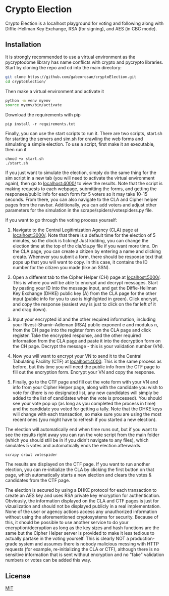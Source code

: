 # Crypto Election

Crypto Election is a localhost playground for voting and following along with Diffie-Hellman Key Exchange, RSA (for
signing), and AES (in CBC mode).

## Installation

It is strongly recommended to use a virtual environment as the pycryptodome library has name conflicts with crypto and
pycrypto libraries. Start by cloning the repo and cd into the main directory:

```bash
git clone https://github.com/gabeorosan/cryptoElection.git
cd cryptoElection/
```

Then make a virtual environment and activate it

```bash
python -m venv myenv
source myenv/bin/activate
```

Download the requirements with pip

```
pip install -r requirements.txt
```

Finally, you can use the start scripts to run it. There are two scripts, start.sh for starting the servers and sim.sh
for crawling the web forms and simulating a simple election. To use a script, first make it an executable, then run it

```
chmod +x start.sh
./start.sh
```

If you just want to simulate the election, simply do the same thing for the sim script in a new tab (you will need to
activate the virtual environment again), then go to [localhost:4000/](http://localhost:4000/) to view the results. Note
that the script is making requests to each webpage, submitting the forms, and getting the responses/public info for each
form for 5 voters so it may take 10-15 seconds. From there, you can also navigate to the CLA and Cipher helper pages from the navbar. Additionally, you can add voters and
adjust other parameters for the simulation in the scrape/spiders/votespiders.py file.

If you want to go through the voting process yourself:

1. Navigate to the Central Legitimization Agency (CLA) page at [localhost:3000/](http://localhost:3000/). Note that
there is a default time for the election of 5 minutes, so the clock is ticking! Just kidding, you can change the
election time at the top of the cla/cla.py file if you want more time. On the CLA page, you can create a citizen by entering a name
and clicking create. Whenever you submit a form, there should be response text that pops up that you will want to copy.
In this case, it contains the ID number for the citizen you made (like an SSN).

2. Open a different tab to the Cipher Helper (CH) page at [localhost:5000/](http://localhost:5000/). This is where you will be able to encrypt and
decrypt messages. Start by pasting your ID into the message input, and get the Diffie-Hellman Key Exchange (DHKE) public
key (A) from the CLA page for the other input (public info for you to use is highlighted in green). Click encrypt, and copy the response
(easiest way is just to click on the far left of it and drag down).

3. Input your encrypted id and the other required information, including your Rivest–Shamir–Adleman (RSA) public
exponent e and modulus n, from the CH page into the register form on the CLA page
and click register. Take the encrypted response, and the other required information from the CLA page and paste it into
the decryption form on the CH page. Decrypt the message - this is your validation number (VN).

4. Now you will want to encrypt your VN to send it to the Central Tabulating Facility (CTF) at
[localhost:4000](http://localhost:4000/). This is the same process as before, but this time you will need the public info from
the CTF page to fill out the encryption form. Encrypt your VN and copy the response.

5. Finally, go to the CTF page and fill out the vote form with your VN and info from your Cipher Helper page, along with the candidate you wish to vote for (there is
no designated list, any new candidates will simply be added to the list of candidates when the vote is processed). You
should see your vote pop up (as long as you completed the process in time) and the candidate you voted for getting a
tally. Note that the DHKE keys will change with each transaction, so make sure you are using the most recent ones (you
might have to refresh if you started a new election).

The election will automatically end when time runs out, but if you want to see the results right away you can run the
vote script from the main folder (which you should still be in if you didn't navigate to any files), which simulates 5
votes and automatically ends the election afterwards.

```
scrapy crawl votespider
```

The results are displayed on the CTF page. If you want to run another election, you can re-initialize the CLA by
clicking the first button on that page, which automatically starts a new election and clears the votes & candidates from
the CTF page. 

The election is secured by using a DHKE protocol for each transaction to create an AES key and uses RSA private key
encryption for authentication. Obviously, the information displayed on the CLA and CTF pages is just for
vizualization and should not be displayed publicly in a real implementation. None of the user or agency actions access
any unauthorized information without using the aforementioned cryptosystems for security. Because of this, it should be
possible to use another service to do your encryption/decryption as long as the key sizes and hash functions are the
same but the Cipher Helper server is provided to make it less tedious to actually partake in the voting yourself. This
is clearly NOT a production-grade system and assumes there is nobody malicious messing with HTTP requests (for
example, re-initializing the CLA or CTF), although there is no sensitive information that is sent without encryption and
no "fake" validation numbers or votes can be added this way.

## License
[MIT](https://choosealicense.com/licenses/mit/)

